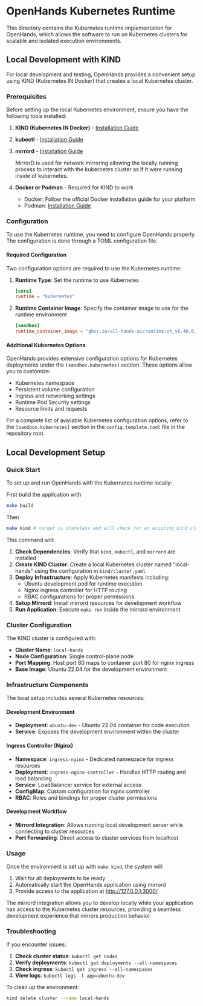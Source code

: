 # OpenHands Kubernetes Runtime

This directory contains the Kubernetes runtime implementation for OpenHands, which allows the software to run on Kubernetes clusters for scalable and isolated execution environments.

## Local Development with KIND

For local development and testing, OpenHands provides a convenient setup using KIND (Kubernetes IN Docker) that creates a local Kubernetes cluster.

### Prerequisites

Before setting up the local Kubernetes environment, ensure you have the following tools installed:

1. **KIND (Kubernetes IN Docker)** - [Installation Guide](https://kind.sigs.k8s.io/docs/user/quick-start/)

2. **kubectl** - [Installation Guide](https://kubernetes.io/docs/tasks/tools/#kubectl)

3. **mirrord** - [Installation Guide](https://metalbear.co/mirrord/docs/overview/quick-start/#installation)

   MirrorD is used for network mirroring allowing the locally running process to interact with the kubernetes cluster as if it were running inside of kubernetes.

4. **Docker or Podman** - Required for KIND to work
   - Docker: Follow the official Docker installation guide for your platform
   - Podman: [Installation Guide](https://podman.io/docs/installation)

### Configuration

To use the Kubernetes runtime, you need to configure OpenHands properly. The configuration is done through a TOML configuration file.

#### Required Configuration

Two configuration options are required to use the Kubernetes runtime:

1. **Runtime Type**: Set the runtime to use Kubernetes

   ```toml
   [core]
   runtime = "kubernetes"
   ```

2. **Runtime Container Image**: Specify the container image to use for the runtime environment
   ```toml
   [sandbox]
   runtime_container_image = "ghcr.io/all-hands-ai/runtime:oh_v0.40.0_image_nikolaik_s_python-nodejs_tag_python3.12-nodejs22"
   ```

#### Additional Kubernetes Options

OpenHands provides extensive configuration options for Kubernetes deployments under the `[sandbox.kubernetes]` section. These options allow you to customize:

- Kubernetes namespace
- Persistent volume configuration
- Ingress and networking settings
- Runtime Pod Security settings
- Resource limits and requests

For a complete list of available Kubernetes configuration options, refer to the `[sandbox.kubernetes]` section in the `config.template.toml` file in the repository root.

## Local Development Setup

### Quick Start

To set up and run OpenHands with the Kubernetes runtime locally:

First build the application with

```bash
make build
```

Then

```bash
make kind # target is stateless and will check for an existing kind cluster or make a new one if not present.
```

This command will:

1. **Check Dependencies**: Verify that `kind`, `kubectl`, and `mirrord` are installed
2. **Create KIND Cluster**: Create a local Kubernetes cluster named "local-hands" using the configuration in `kind/cluster.yaml`
3. **Deploy Infrastructure**: Apply Kubernetes manifests including:
   - Ubuntu development pod for runtime execution
   - Nginx ingress controller for HTTP routing
   - RBAC configurations for proper permissions
4. **Setup Mirrord**: Install mirrord resources for development workflow
5. **Run Application**: Execute `make run` inside the mirrord environment

### Cluster Configuration

The KIND cluster is configured with:

- **Cluster Name**: `local-hands`
- **Node Configuration**: Single control-plane node
- **Port Mapping**: Host port 80 maps to container port 80 for nginx ingress
- **Base Image**: Ubuntu 22.04 for the development environment

### Infrastructure Components

The local setup includes several Kubernetes resources:

#### Development Environment

- **Deployment**: `ubuntu-dev` - Ubuntu 22.04 container for code execution
- **Service**: Exposes the development environment within the cluster

#### Ingress Controller (Nginx)

- **Namespace**: `ingress-nginx` - Dedicated namespace for ingress resources
- **Deployment**: `ingress-nginx-controller` - Handles HTTP routing and load balancing
- **Service**: LoadBalancer service for external access
- **ConfigMap**: Custom configuration for nginx controller
- **RBAC**: Roles and bindings for proper cluster permissions

#### Development Workflow

- **Mirrord Integration**: Allows running local development server while connecting to cluster resources
- **Port Forwarding**: Direct access to cluster services from localhost

### Usage

Once the environment is set up with `make kind`, the system will:

1. Wait for all deployments to be ready
2. Automatically start the OpenHands application using mirrord
3. Provide access to the application at http://127.0.0.1:3000/

The mirrord integration allows you to develop locally while your application has access to the Kubernetes cluster resources, providing a seamless development experience that mirrors production behavior.

### Troubleshooting

If you encounter issues:

1. **Check cluster status**: `kubectl get nodes`
2. **Verify deployments**: `kubectl get deployments --all-namespaces`
3. **Check ingress**: `kubectl get ingress --all-namespaces`
4. **View logs**: `kubectl logs -l app=ubuntu-dev`

To clean up the environment:

```bash
kind delete cluster --name local-hands
```
